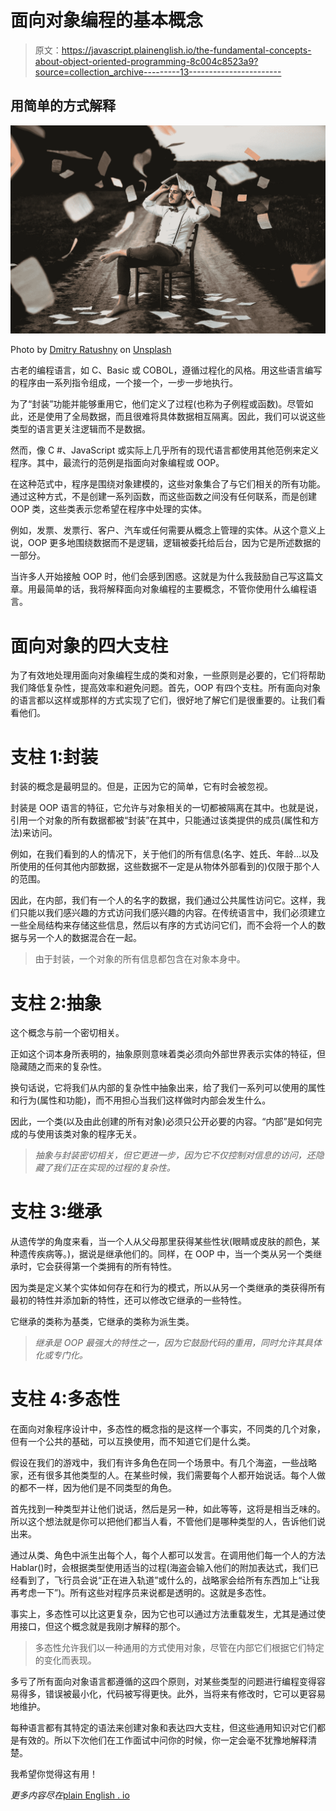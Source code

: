 # 面向对象编程的基本概念

> 原文：<https://javascript.plainenglish.io/the-fundamental-concepts-about-object-oriented-programming-8c004c8523a9?source=collection_archive---------13----------------------->

## 用简单的方式解释

![](img/0ebb3635a30a9afa1c133b2d673c24ba.png)

Photo by [Dmitry Ratushny](https://unsplash.com/@ratushny?utm_source=medium&utm_medium=referral) on [Unsplash](https://unsplash.com?utm_source=medium&utm_medium=referral)

古老的编程语言，如 C、Basic 或 COBOL，遵循过程化的风格。用这些语言编写的程序由一系列指令组成，一个接一个，一步一步地执行。

为了“封装”功能并能够重用它，他们定义了过程(也称为子例程或函数)。尽管如此，还是使用了全局数据，而且很难将具体数据相互隔离。因此，我们可以说这些类型的语言更关注逻辑而不是数据。

然而，像 C #、JavaScript 或实际上几乎所有的现代语言都使用其他范例来定义程序。其中，最流行的范例是指面向对象编程或 OOP。

在这种范式中，程序是围绕对象建模的，这些对象集合了与它们相关的所有功能。通过这种方式，不是创建一系列函数，而这些函数之间没有任何联系，而是创建 OOP 类，这些类表示您希望在程序中处理的实体。

例如，发票、发票行、客户、汽车或任何需要从概念上管理的实体。从这个意义上说，OOP 更多地围绕数据而不是逻辑，逻辑被委托给后台，因为它是所述数据的一部分。

当许多人开始接触 OOP 时，他们会感到困惑。这就是为什么我鼓励自己写这篇文章。用最简单的话，我将解释面向对象编程的主要概念，不管你使用什么编程语言。

# 面向对象的四大支柱

为了有效地处理用面向对象编程生成的类和对象，一些原则是必要的，它们将帮助我们降低复杂性，提高效率和避免问题。首先，OOP 有四个支柱。所有面向对象的语言都以这样或那样的方式实现了它们，很好地了解它们是很重要的。让我们看看他们。

# 支柱 1:封装

封装的概念是最明显的。但是，正因为它的简单，它有时会被忽视。

封装是 OOP 语言的特征，它允许与对象相关的一切都被隔离在其中。也就是说，引用一个对象的所有数据都被“封装”在其中，只能通过该类提供的成员(属性和方法)来访问。

例如，在我们看到的人的情况下，关于他们的所有信息(名字、姓氏、年龄…以及所使用的任何其他内部数据，这些数据不一定是从物体外部看到的)仅限于那个人的范围。

因此，在内部，我们有一个人的名字的数据，我们通过公共属性访问它。这样，我们只能以我们感兴趣的方式访问我们感兴趣的内容。在传统语言中，我们必须建立一些全局结构来存储这些信息，然后以有序的方式访问它们，而不会将一个人的数据与另一个人的数据混合在一起。

> 由于封装，一个对象的所有信息都包含在对象本身中。

# 支柱 2:抽象

这个概念与前一个密切相关。

正如这个词本身所表明的，抽象原则意味着类必须向外部世界表示实体的特征，但隐藏随之而来的复杂性。

换句话说，它将我们从内部的复杂性中抽象出来，给了我们一系列可以使用的属性和行为(属性和功能)，而不用担心当我们这样做时内部会发生什么。

因此，一个类(以及由此创建的所有对象)必须只公开必要的内容。“内部”是如何完成的与使用该类对象的程序无关。

> *抽象与封装密切相关，但它更进一步，因为它不仅控制对信息的访问，还隐藏了我们正在实现的过程的复杂性。*

# 支柱 3:继承

从遗传学的角度来看，当一个人从父母那里获得某些性状(眼睛或皮肤的颜色，某种遗传疾病等。)，据说是继承他们的。同样，在 OOP 中，当一个类从另一个类继承时，它会获得第一个类拥有的所有特性。

因为类是定义某个实体如何存在和行为的模式，所以从另一个类继承的类获得所有最初的特性并添加新的特性，还可以修改它继承的一些特性。

它继承的类称为基类，它继承的类称为派生类。

> *继承是 OOP 最强大的特性之一，因为它鼓励代码的重用，同时允许其具体化或专门化。*

# 支柱 4:多态性

在面向对象程序设计中，多态性的概念指的是这样一个事实，不同类的几个对象，但有一个公共的基础，可以互换使用，而不知道它们是什么类。

假设在我们的游戏中，我们有许多角色在同一个场景中。有几个海盗，一些战略家，还有很多其他类型的人。在某些时候，我们需要每个人都开始说话。每个人做的都不一样，因为他们是不同类型的角色。

首先找到一种类型并让他们说话，然后是另一种，如此等等，这将是相当乏味的。所以这个想法就是你可以把他们都当人看，不管他们是哪种类型的人，告诉他们说出来。

通过从类、角色中派生出每个人，每个人都可以发言。在调用他们每一个人的方法 Hablar()时，会根据类型使用适当的过程(海盗会输入他们的附加表达式，我们已经看到了，飞行员会说“正在进入轨道”或什么的，战略家会给所有东西加上“让我再考虑一下”)。所有这些对程序员来说都是透明的。这就是多态性。

事实上，多态性可以比这更复杂，因为它也可以通过方法重载发生，尤其是通过使用接口，但这个概念就是我刚才解释的那个。

> 多态性允许我们以一种通用的方式使用对象，尽管在内部它们根据它们特定的变化而表现。

多亏了所有面向对象语言都遵循的这四个原则，对某些类型的问题进行编程变得容易得多，错误被最小化，代码被写得更快。此外，当将来有修改时，它可以更容易地维护。

每种语言都有其特定的语法来创建对象和表达四大支柱，但这些通用知识对它们都是有效的。所以下次他们在工作面试中问你的时候，你一定会毫不犹豫地解释清楚。

我希望你觉得这有用！

*更多内容尽在*[plain English . io](http://plainenglish.io/)